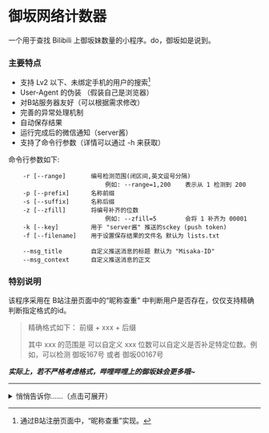# 御坂网络计数器

一个用于查找 Bilibili 上御坂妹数量的小程序。do，御坂如是说到。

### 主要特点

- 支持 Lv2 以下、未绑定手机的用户的搜索[^1]
- User-Agent 的伪装 （假装自己是浏览器）
- 对B站服务器友好（可以根据需求修改）
- 完善的异常处理机制
- 自动保存结果
- 运行完成后的微信通知（server酱）
- 支持了命令行参数（详情可以通过 -h 来获取）

命令行参数如下:
```text
    -r [--range]       编号检测范围(闭区间,英文逗号分隔) 
                           例如: --range=1,200    表示从 1 检测到 200
    -p [--prefix]      名称前缀
    -s [--suffix]      名称后缀
    -z [--zfill]       将编号补齐的位数
                           例如: --zfill=5        会将 1 补齐为 00001
    -k [--key]         用于 "server酱" 推送的sckey (push token)
    -f [--filename]    用于设置保存结果的文件名 默认为 lists.txt
    
    --msg_title        自定义推送消息的标题 默认为 "Misaka-ID"
    --msg_context      自定义推送消息的正文
```

[^1]: 通过B站注册页面中，“昵称查重”实现。

### 特别说明

该程序采用在 B站注册页面中的“昵称查重” 中判断用户是否存在，仅仅支持精确判断指定格式的id。

> 精确格式如下：
> 前缀 + xxx + 后缀
> 
> 其中 xxx 的范围是 可以自定义
> xxx 位数可以自定义是否补足特定位数。例如，可以检测 御坂167号 或者 御坂00167号

***实际上，若不严格考虑格式，哔哩哔哩上的御坂妹会更多哦~***

---

<details>
<summary>悄悄告诉你……（点击可展开）</summary>
<br>
目前找到上述标准格式的御坂妹 5477 个.（2020.04.19）
<br><br>
编号前补"0"的御坂妹结果如下（2020.04.21）:
<ul>
<li>补为5位数的有 444 只</li>
<li>补为4位数的有 96 只</li>
<li>补为3位数的有 17 只</li>
<li>补为2位数的有 9 只</li>
</ul>
<br>
另外据其他小伙伴统计，<u>各种形式的御坂大约共有 10361+.（2020.04.19）</u>
<br><br>
do，御坂经过一番仔细搜索后开心地说道
</details> 

